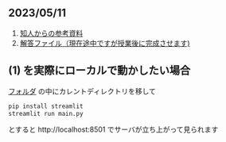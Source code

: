 ## 2023/05/11

1. [知人からの参考資料](./chapter4.pdf)
2. [解答ファイル（現在途中ですが授業後に完成させます)](./chapter4.py)

## (1) を実際にローカルで動かしたい場合

[フォルダ](./4) の中にカレントディレクトリを移して

```bash
pip install streamlit
streamlit run main.py
```

とすると http://localhost:8501 でサーバが立ち上がって見られます


